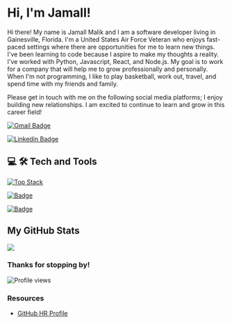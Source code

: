 # Hi, I'm Jamall!

Hi there! My name is Jamall Malik and I am a software developer living in Gainesville, Florida. I'm a United States Air Force Veteran who enjoys fast-paced settings where there are opportunities for me to learn new things. I've been learning to code because I aspire to make my thoughts a reality. I've worked with Python, Javascript, React, and Node.js. My goal is to work for a company that will help me to grow professionally and personally.
When I'm not programming, I like to play basketball, work out, travel, and spend time with my friends and family.


Please get in touch with me on the following social media platforms; I enjoy building new relationships. I am excited to continue to learn and grow in this career field! 

[![Gmail Badge](https://img.shields.io/badge/Gmail-D14836?style=flatt-square&logo=gmail&logoColor=white)](mailto:mimsjamall79@gmail.com)

[![Linkedin Badge](https://img.shields.io/badge/-LinkedIn-0e76a8?style=flat-square&logo=Linkedin&logoColor=white)](https://www.linkedin.com/in/jamall-malik/)

## 💻 🛠️ Tech and Tools

[![Top Stack](https://widget.realdeveloper.pro/api/top?stack=JavaScript,Python,git)](https://github.com/JamallM1)

[![Badge](https://widget.realdeveloper.pro/api/badge?title=Languages%20and%20Framework&badges=Python,JavaScript,React,HTML,CSS,Markdown)](https://github.com/JamallM1)

[![Badge](https://widget.realdeveloper.pro/api/badge?title=Databases%20and%20Tools&badges=VSCode,Pycharm,Kaggle,GitHub,Heroku,Netlify,MongoDB,Mongoose)](https://github.com/JamallM1)


 
 ## My GitHub Stats
<img align="center" src="https://github-readme-stats.vercel.app/api?username=JamallM1&show_icons=true&theme= tokyonight" />
</a>

### Thanks for stopping by!

![Profile views](https://gpvc.arturio.dev/JamallM1)

### Resources

- [GitHub HR Profile](https://githubprofile.com/)
